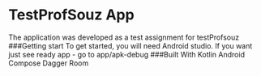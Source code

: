 # TestProfSouz App
The application was developed as a test assignment for testProfsouz
###Getting start
To get started, you will need Android studio. If you want just see ready app - go to app/apk-debug
###Built With
Kotlin
Android Compose
Dagger
Room
